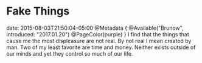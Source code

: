 # Fake Things
date: 2015-08-03T21:50:04-05:00
@Metadata {
  @Available("Brunow", introduced: "2017.01.20")
  @PageColor(purple)
}
I find that the things that cause me the most displeasure are not real. By not real I mean created by man. Two of my least favorite are time and money. Neither exists outside of our minds and yet they control so much of our life.
